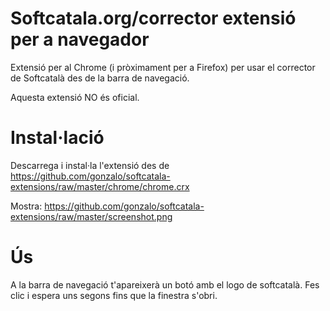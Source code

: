 Softcatala.org/corrector extensió per a navegador
=================================================

Extensió per al Chrome (i pròximament per a Firefox) per usar el corrector de Softcatalà des de la barra de navegació.

Aquesta extensió NO és oficial.

Instal·lació
==========

Descarrega i instal·la l'extensió des de https://github.com/gonzalo/softcatala-extensions/raw/master/chrome/chrome.crx

Mostra: https://github.com/gonzalo/softcatala-extensions/raw/master/screenshot.png

Ús
==

A la barra de navegació t'apareixerà un botó amb el logo de softcatalà. Fes clic i espera uns segons fins que la finestra s'obri.
